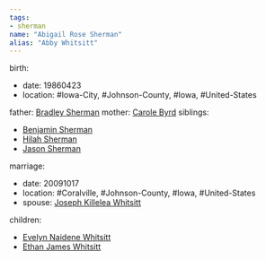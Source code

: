 ```yaml
---
tags:
- sherman
name: "Abigail Rose Sherman"
alias: "Abby Whitsitt"
---
```


birth:
  - date: 19860423
  - location: #Iowa-City, #Johnson-County, #Iowa, #United-States

father: [Bradley Sherman](Bradley%20Sherman)
mother: [Carole Byrd](Carole%20Byrd)
siblings: 
  - [Benjamin Sherman](Benjamin%20Sherman)
  - [Hilah Sherman](Hilah%20Sherman)
  - [Jason Sherman](Jason%20Sherman)

marriage:
  - date: 20091017
  - location: #Coralville, #Johnson-County, #Iowa, #United-States
  - spouse: [Joseph Killelea Whitsitt](Joseph%20Killelea%20Whitsitt.md)

children: 
  - [Evelyn Naidene Whitsitt](Evelyn%20Naidene%20Whitsitt)
  - [Ethan James Whitsitt](Ethan%20James%20Whitsitt)